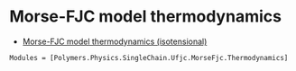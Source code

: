 # Morse-FJC model thermodynamics

  * [Morse-FJC model thermodynamics (isotensional)](../../../../isotensional)

```@autodocs
Modules = [Polymers.Physics.SingleChain.Ufjc.MorseFjc.Thermodynamics]
```
